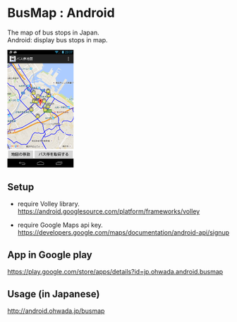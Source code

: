 BusMap : Android
===============

The map of bus stops in Japan.<br/>
Android: display bus stops in map.<br/>

<img src="https://raw.githubusercontent.com/ohwada/BusMap/master/docs/android/google_play/screenshot/5_get.png" width="150" />

## Setup
- require Volley library. <br/>
https://android.googlesource.com/platform/frameworks/volley

- require Google Maps api key. <br/>
https://developers.google.com/maps/documentation/android-api/signup

## App in Google play
https://play.google.com/store/apps/details?id=jp.ohwada.android.busmap

## Usage (in Japanese)
http://android.ohwada.jp/busmap
